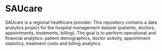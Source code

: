 # SAUcare
SAUcare is a regional healthcare provider. This repository contains a data analytics project for the hospital management dataset (patients, doctors, appointments, treatments, billing). The goal is to perform operational and financial analytics: patient demographics, doctor activity, appointment statistics, treatment costs and billing analytics.
